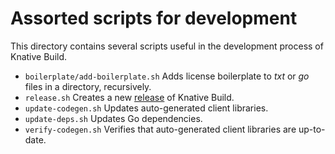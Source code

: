 # Assorted scripts for development

This directory contains several scripts useful in the development process of Knative Build.

- `boilerplate/add-boilerplate.sh` Adds license boilerplate to _txt_ or _go_ files in a directory, recursively.
- `release.sh` Creates a new [release](release.md) of Knative Build.
- `update-codegen.sh` Updates auto-generated client libraries.
- `update-deps.sh` Updates Go dependencies.
- `verify-codegen.sh` Verifies that auto-generated client libraries are up-to-date.
